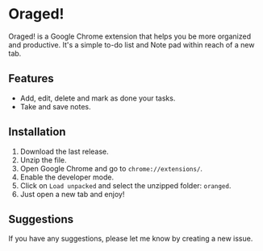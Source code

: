 # Oraged!

Oraged! is a Google Chrome extension that helps you be more organized and productive. It's a simple to-do list and Note pad within reach of a new tab.

## Features

- Add, edit, delete and mark as done your tasks.
- Take and save notes.

## Installation

1. Download the last release.
2. Unzip the file.
3. Open Google Chrome and go to `chrome://extensions/`.
4. Enable the developer mode.
5. Click on `Load unpacked` and select the unzipped folder: `oranged`.
6. Just open a new tab and enjoy!

## Suggestions

If you have any suggestions, please let me know by creating a new issue.

